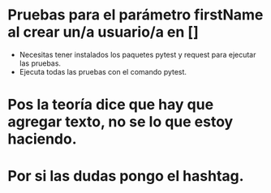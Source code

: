 # Pruebas para el parámetro firstName al crear un/a usuario/a en []
- Necesitas tener instalados los paquetes pytest y request para ejecutar las pruebas.
- Ejecuta todas las pruebas con el comando pytest.
# Pos la teoría dice que hay que agregar texto, no se lo que estoy haciendo.
# Por si las dudas pongo el hashtag.